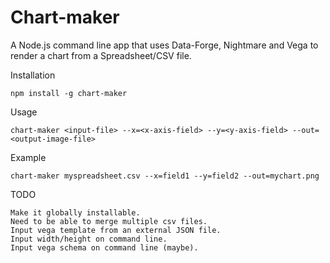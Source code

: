 # Chart-maker

A Node.js command line app that uses Data-Forge, Nightmare and Vega to render a chart from a Spreadsheet/CSV file.

Installation

    npm install -g chart-maker

Usage

    chart-maker <input-file> --x=<x-axis-field> --y=<y-axis-field> --out=<output-image-file>

Example

    chart-maker myspreadsheet.csv --x=field1 --y=field2 --out=mychart.png

TODO

    Make it globally installable.
    Need to be able to merge multiple csv files.
    Input vega template from an external JSON file.
    Input width/height on command line.
    Input vega schema on command line (maybe).
